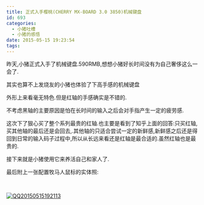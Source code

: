 ```yaml
---
title: 正式入手樱桃(CHERRY MX-BOARD 3.0 3850)机械键盘
id: 693
categories:
  - 小猪吐槽
  - 小猪的感悟
date: 2015-05-15 19:23:54
tags:
---
```


昨天,小猪正式入手了机械键盘.590RMB,想想小猪好长时间没有为自己奢侈这么一会了.

其实也算不上发烧友的小猪也体验了下高手感的机械键盘

外形上来看毫无特色.但是红轴的手感确实是不错的.

不考虑黑轴的主要原因是怕在长时间的输入之后会对手指产生一定的疲劳感.

这次下了狠心买了整个系列最贵的红轴.也主要是看到了知乎上面的回答:只买红轴,买其他轴的最后还是会回去,.其他轴的只适合尝试一定的新鲜感,新鲜感之后还是得回到日常的输入码子过程中,所以从长远来看还是红轴是最合适的.虽然红轴也是最贵的.

接下来就是小猪使用它来养活自己和家人了.

最后附上一张配置牧马人鼠标的实体照:

&nbsp;

[![QQ20150515192113](http://www.smallerpig.com/wp-content/uploads/2015/05/QQ20150515192113_thumb.jpg "QQ20150515192113")](http://www.smallerpig.com/wp-content/uploads/2015/05/QQ20150515192113.jpg)